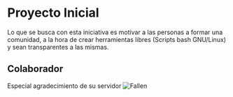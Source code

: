 # Proyecto Inicial

Lo que se busca con esta iniciativa es motivar a las personas a formar una comunidad, a la hora de crear herramientas libres (Scripts bash GNU/Linux) y sean transparentes a las mismas.


## Colaborador

Especial agradecimiento de su servidor ![Fallen](https://github.com/jeirf12)
